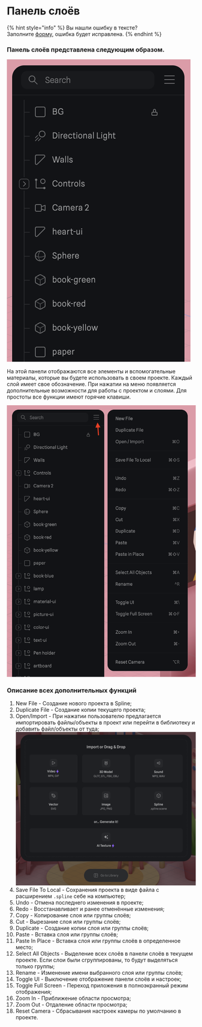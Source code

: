 # Панель слоёв

{% hint style="info" %}
Вы нашли ошибку в тексте?\
Заполните [форму](https://forms.gle/191Za6muNDFdTQkU6), ошибка будет исправлена.
{% endhint %}

### Панель слоёв представлена следующим образом.

![](<../../.gitbook/assets/image (1).png>)

На этой панели отображаются все элементы и вспомогательные материалы, которые вы будете использовать в своем проекте. Каждый слой имеет свое обозначение. При нажатии на меню появляется дополнительные возможности для работы с проектом и слоями. Для простоты все функции имеют горячие клавиши.

![](<../../.gitbook/assets/Screenshot 2023-04-14 at 21.20.46.png>)

### Описание всех дополнительных функций

1. New File - Создание нового проекта в Spline;
2. Duplicate File - Создание копии текущего проекта;
3. Open/Import  - При нажатии пользователю предлагается импортировать файлы/объекты в проект или перейти в библиотеку и добавить файл/объекты от туда;![](<../../.gitbook/assets/image (3).png>)
4. Save File To Local - Сохранения проекта в виде файла с расширением `.spline` себе на компьютер;
5. Undo - Отмена последнего изменения в проекте;
6. Redo - Восстанавливает и ранее отменённые изменения;
7. Copy - Копирование слоя или группы слоёв;
8. Cut - Вырезание слоя или группы слоёв;
9. Duplicate - Создание копии слоя или группы слоёв;
10. Paste - Вставка слоя или группы слоёв;
11. Paste In Place - Вставка слоя или группы слоёв в определенное место;
12. Select All Objects - Выделение всех слоёв в панели слоёв в текущем проекте. Если слои были сгруппированы, то будут выделяться только группы;
13. Rename - Изменение имени выбранного слоя или группы слоёв;
14. Toggle UI - Выключение отображение панели слоёв и настроек;
15. Toggle Full Screen - Переход приложения в полноэкранный режим отображения;
16. Zoom In - Приближение области просмотра;
17. Zoom Out - Отдаление области просмотра;
18. Reset Camera - Сбрасывания настроек камеры по умолчанию в проекте.
